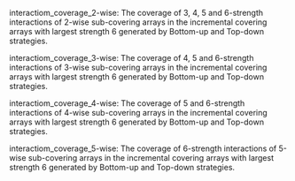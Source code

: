 interactiom_coverage_2-wise:  The coverage of 3, 4, 5 and 6-strength interactions of 2-wise sub-covering arrays in the incremental covering arrays with largest strength 6 generated by Bottom-up and Top-down strategies.

interactiom_coverage_3-wise:  The coverage of 4, 5 and 6-strength interactions of 3-wise sub-covering arrays in the incremental covering arrays with largest strength 6 generated by Bottom-up and Top-down strategies.

interactiom_coverage_4-wise:  The coverage of 5 and 6-strength interactions of 4-wise sub-covering arrays in the incremental covering arrays with largest strength 6 generated by Bottom-up and Top-down strategies.

interactiom_coverage_5-wise:  The coverage of 6-strength interactions of 5-wise sub-covering arrays in the incremental covering arrays with largest strength 6 generated by Bottom-up and Top-down strategies.